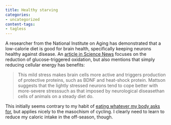 ```yaml
---
title: Healthy starving
categories:
- uncategorized
content-tags:
- tagless
---
```


A researcher from the National Institute on Aging has demonstrated that a low-calorie diet is good for brain health, specifically keeping neurons healthy against disease.  An [article in Science News][1] focuses on the reduction of glucose-triggered oxidation, but also mentions that simply reducing cellular energy has benefits:

   [1]: http://www.sciencenews.org/articles/20060304/bob8.asp

> This mild stress makes brain cells more active and triggers production of protective proteins, such as BDNF and heat-shock protein. Mattson suggests that the lightly stressed neurons tend to cope better with more-severe stresssuch as that imposed by neurological diseasethan cells of animals on a steady diet do.

This initially seems contrary to my habit of [eating whatever my body asks for][2], but applies nicely to the masochism of cycling.  I clearly need to learn to reduce my caloric intake in the off-season, though.

   [2]: /library/principles/fitness/
